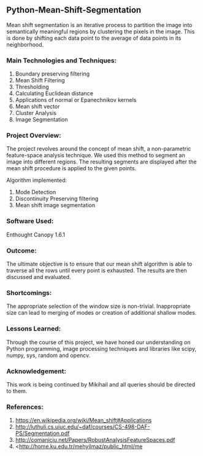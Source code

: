 ## Python-Mean-Shift-Segmentation
Mean shift segmentation is an iterative process to partition the image into semantically meaningful regions by clustering the pixels in the image. This is done by shifting each data point to the average of data points in its neighborhood.

### Main Technologies and Techniques:
1. Boundary preserving filtering
2. Mean Shift Filtering
3. Thresholding
4. Calculating Euclidean distance
5. Applications of normal or Epanechnikov kernels
6. Mean shift vector
7. Cluster Analysis
8. Image Segmentation

### Project Overview:
The project revolves around the concept of mean shift, a non-parametric feature-space analysis technique. We used this method to segment an image into different regions. The resulting segments are displayed after the mean shift procedure is applied to the given points.

Algorithm implemented:
1. Mode Detection
2. Discontinuity Preserving filtering
3. Mean shift image segmentation

### Software Used:
Enthought Canopy 1.6.1

### Outcome:
The ultimate objective is to ensure that our mean shift algorithm is able to traverse all the rows until every point is exhausted. The results are then discussed and evaluated.

### Shortcomings:
The appropriate selection of the window size is non-trivial. Inappropriate size can lead to merging of modes or creation of additional shallow modes.

### Lessons Learned:
Through the course of this project, we have honed our understanding on Python programming, image processing techniques and libraries like scipy, numpy, sys, random and opencv.

### Acknowledgement:
This work is being continued by Mikihail and all queries should be directed to them.

### References:
1. <https://en.wikipedia.org/wiki/Mean_shift#Applications>
2. <http://luthuli.cs.uiuc.edu/~daf/courses/CS-498-DAF-PS/Segmentation.pdf>
3. <http://comaniciu.net/Papers/RobustAnalysisFeatureSpaces.pdf>
4. <http://home.ku.edu.tr/mehyilmaz/public_html/me
